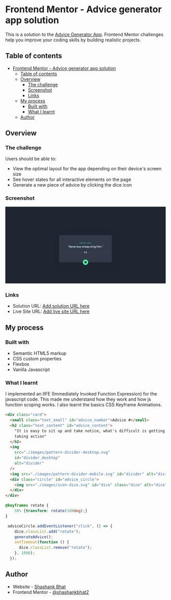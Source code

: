 # Frontend Mentor - Advice generator app solution

This is a solution to the [Advice Generator App](https://www.frontendmentor.io/challenges/advice-generator-app-QdUG-13db). Frontend Mentor challenges help you improve your coding skills by building realistic projects.

## Table of contents

- [Frontend Mentor - Advice generator app solution](#frontend-mentor---advice-generator-app-solution)
  - [Table of contents](#table-of-contents)
  - [Overview](#overview)
    - [The challenge](#the-challenge)
    - [Screenshot](#screenshot)
    - [Links](#links)
  - [My process](#my-process)
    - [Built with](#built-with)
    - [What I learnt](#what-i-learnt)
  - [Author](#author)

## Overview

### The challenge

Users should be able to:

- View the optimal layout for the app depending on their device's screen size
- See hover states for all interactive elements on the page
- Generate a new piece of advice by clicking the dice icon

### Screenshot

![](./screenshot.png)

### Links

- Solution URL: [Add solution URL here](https://advice-generator-fem.shashankbhat.co.in/)
- Live Site URL: [Add live site URL here](https://github.com/shashankbhat2/advice-generator-fem)

## My process

### Built with

- Semantic HTML5 markup
- CSS custom properties
- Flexbox
- Vanilla Javascript

### What I learnt

I implemented an IIFE (Immediately Invoked Function Expression) for the javascript code. This made me understand how they work and how js function scoping works. I also learnt the basics CSS Keyframe Animations.

```html
<div class="card">
  <small class="text_small" id="advice_number">Advice #</small>
  <h2 class="text_content" id="advice_content">
    "It is easy to sit up and take notice, what's difficult is getting up and
    taking action"
  </h2>
  <img
    src="./images/pattern-divider-desktop.svg"
    id="divider_desktop"
    alt="divider"
  />
  <img src="./images/pattern-divider-mobile.svg" id="divider" alt="divider" />
  <div class="circle" id="advice_circle">
    <img src="./images/icon-dice.svg" id="dice" class="dice" alt="dice" />
  </div>
</div>
```

```css
@keyframes rotate {
    50% {transform: rotate(180deg);}
}
```
```js
 adviceCircle.addEventListener("click", () => {
    dice.classList.add("rotate");
    generateAdvice();
    setTimeout(function () {
      dice.classList.remove("rotate"); 
    }, 1000);
  });
```

## Author

- Website - [Shashank Bhat](https://shashankbhat.co.in/)
- Frontend Mentor - [@shashankbhat2](https://www.frontendmentor.io/profile/shashankbhat2)
